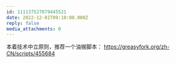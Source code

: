 ```yaml
---
id: 111137527879445521
date: 2022-12-01T09:10:08.000Z
reply: false
media_attachments: 0
---
```


本着技术中立原则，推荐一个油猴脚本： https://greasyfork.org/zh-CN/scripts/455684 


